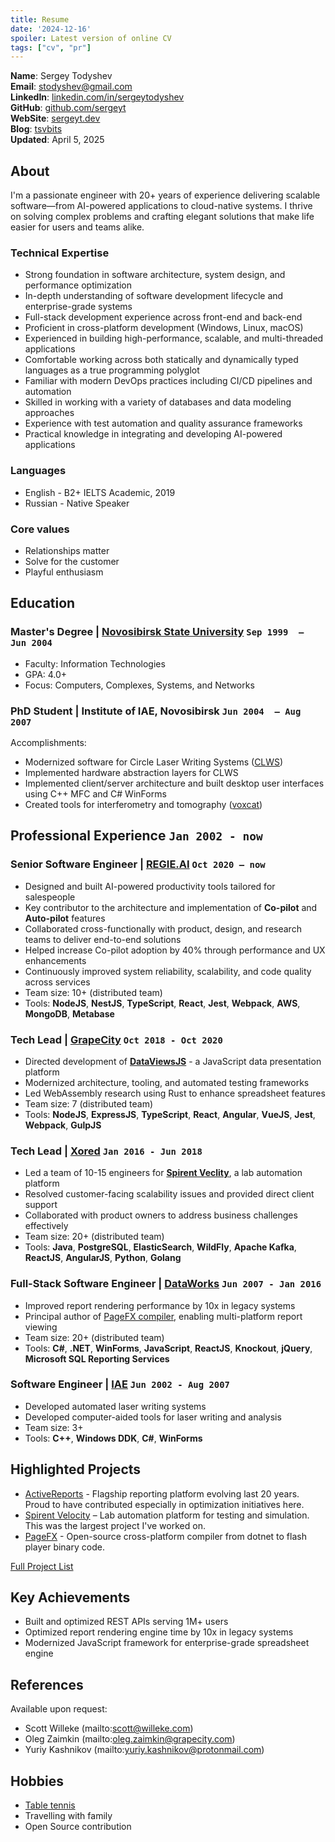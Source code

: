 ```yaml
---
title: Resume
date: '2024-12-16'
spoiler: Latest version of online CV
tags: ["cv", "pr"]
---
```


**Name**: Sergey Todyshev  
**Email**: [stodyshev@gmail.com](mailto:stodyshev@gmail.com)  
**LinkedIn**: [linkedin.com/in/sergeytodyshev](https://www.linkedin.com/in/sergeytodyshev)  
**GitHub**: [github.com/sergeyt](https://github.com/sergeyt)  
**WebSite**: [sergeyt.dev](https://sergeyt.dev)  
**Blog**: [tsvbits](https://tsvbits.com)  
**Updated**: April 5, 2025  

## About

I'm a passionate engineer with 20+ years of experience delivering scalable software—from AI-powered applications to cloud-native systems. I thrive on solving complex problems and crafting elegant solutions that make life easier for users and teams alike.

### Technical Expertise
- Strong foundation in software architecture, system design, and performance optimization
- In-depth understanding of software development lifecycle and enterprise-grade systems
- Full-stack development experience across front-end and back-end
- Proficient in cross-platform development (Windows, Linux, macOS)
- Experienced in building high-performance, scalable, and multi-threaded applications
- Comfortable working across both statically and dynamically typed languages as a true programming polyglot
- Familiar with modern DevOps practices including CI/CD pipelines and automation
- Skilled in working with a variety of databases and data modeling approaches
- Experience with test automation and quality assurance frameworks
- Practical knowledge in integrating and developing AI-powered applications

### Languages
- English - B2+ IELTS Academic, 2019
- Russian - Native Speaker

### Core values
- Relationships matter
- Solve for the customer
- Playful enthusiasm

## Education

### Master's Degree | [Novosibirsk State University](https://www.nsu.ru/) <span class="calendar icon right">`Sep 1999  –  Jun 2004`</span>

* Faculty: Information Technologies
* GPA: 4.0+
* Focus: Computers, Complexes, Systems, and Networks

### PhD Student | Institute of IAE, Novosibirsk <span class="calendar icon right">`Jun 2004  – Aug 2007`</span>

Accomplishments:
* Modernized software for Circle Laser Writing Systems ([CLWS](/clws))
* Implemented hardware abstraction layers for CLWS
* Implemented client/server architecture and built desktop user interfaces using C++ MFC and C# WinForms
* Created tools for interferometry and tomography ([voxcat](/voxcat))

## Professional Experience <span class="calendar icon right">`Jan 2002 - now`</span>

### Senior Software Engineer | [REGIE.AI](https://regie.ai) <span class="calendar icon right">`Oct 2020 – now`</span>

* Designed and built AI-powered productivity tools tailored for salespeople
* Key contributor to the architecture and implementation of **Co-pilot** and **Auto-pilot** features
* Collaborated cross-functionally with product, design, and research teams to deliver end-to-end solutions
* Helped increase Co-pilot adoption by 40% through performance and UX enhancements
* Continuously improved system reliability, scalability, and code quality across services
* Team size: 10+ (distributed team)
* Tools: **NodeJS**, **NestJS**, **TypeScript**, **React**, **Jest**, **Webpack**, **AWS**, **MongoDB**, **Metabase**

### Tech Lead | [GrapeCity](https://grapecity.com/) <span class="calendar icon right">`Oct 2018 - Oct 2020`</span>

* Directed development of [**DataViewsJS**](https://www.grapecity.com/dataviewsjs/) - a JavaScript data presentation platform
* Modernized architecture, tooling, and automated testing frameworks
* Led WebAssembly research using Rust to enhance spreadsheet features
* Team size: 7 (distributed team)
* Tools: **NodeJS**, **ExpressJS**, **TypeScript**, **React**, **Angular**, **VueJS**, **Jest**, **Webpack**, **GulpJS**

### Tech Lead | [Xored](http://www.xored.com/) <span class="calendar icon right">`Jan 2016 - Jun 2018`</span>

* Led a team of 10-15 engineers for [**Spirent Veclity**](/velocity), a lab automation platform
* Resolved customer-facing scalability issues and provided direct client support
* Collaborated with product owners to address business challenges effectively
* Team size: 20+ (distributed team)
* Tools: **Java**, **PostgreSQL**, **ElasticSearch**, **WildFly**, **Apache Kafka**, **ReactJS**, **AngularJS**, **Python**, **Golang**

### Full-Stack Software Engineer | [DataWorks](http://dataworks.co/) <span class="calendar icon right">`Jun 2007 - Jan 2016`</span>

* Improved report rendering performance by 10x in legacy systems
* Principal author of [PageFX compiler](https://github.com/GrapeCity/pagefx), enabling multi-platform report viewing
* Team size: 20+ (distributed team)
* Tools: **C#**, **.NET**, **WinForms**, **JavaScript**, **ReactJS**, **Knockout**, **jQuery**, **Microsoft SQL Reporting Services**

### Software Engineer | [IAE](https://www.iae.nsk.su/en/) <span class="calendar icon right">`Jun 2002 - Aug 2007`</span>

* Developed automated laser writing systems
* Developed computer-aided tools for laser writing and analysis
* Team size: 3+
* Tools: **C++**, **Windows DDK**, **C#**, **WinForms**

## Highlighted Projects

* [ActiveReports](/activereports) - Flagship reporting platform evolving last 20 years. Proud to have contributed especially in optimization initiatives here.
* [Spirent Velocity](/velocity) – Lab automation platform for testing and simulation. This was the largest project I've worked on.
* [PageFX](/pagefx) - Open-source cross-platform compiler from dotnet to flash player binary code.

[Full Project List](/projects)

## Key Achievements
- Built and optimized REST APIs serving 1M+ users
- Optimized report rendering engine time by 10x in legacy systems
- Modernized JavaScript framework for enterprise-grade spreadsheet engine

## References

Available upon request:
* Scott Willeke (mailto:scott@willeke.com)
* Oleg Zaimkin (mailto:oleg.zaimkin@grapecity.com)
* Yuriy Kashnikov (mailto:yuriy.kashnikov@protonmail.com)

## Hobbies
* [Table tennis](/table-tennis)
* Travelling with family
* Open Source contribution
